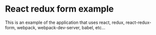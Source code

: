 # React redux form example

This is an example of the application that uses react, redux, react-redux-form,
webpack, webpack-dev-server, babel, etc...
